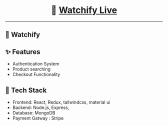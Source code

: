 <div align="center">

# 🚀 [Watchify Live]([https://your-live-site-url.com](https://watchify-eight.vercel.app/))

</div>

---

## 📌 Watchify

## ✨ Features

* Authentication System
* Product searching
* Checkout Functionality

## 🧰 Tech Stack

* Frontend: React, Redux, tailwindcss, material ui
* Backend: Node.js, Express, 
* Database: MongoDB
* Payment Gatway : Stripe
